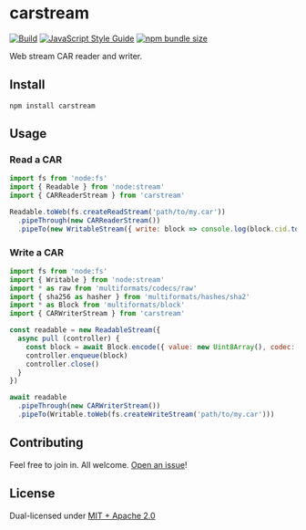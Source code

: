 # carstream

[![Build](https://github.com/alanshaw/cardex/actions/workflows/build.yml/badge.svg)](https://github.com/alanshaw/cardex/actions/workflows/build.yml)
[![JavaScript Style Guide](https://img.shields.io/badge/code_style-standard-brightgreen.svg)](https://standardjs.com)
[![npm bundle size](https://img.shields.io/bundlephobia/minzip/cardex)](https://bundlephobia.com/package/cardex)

Web stream CAR reader and writer.

## Install

```
npm install carstream
```

## Usage

### Read a CAR

```js
import fs from 'node:fs'
import { Readable } from 'node:stream'
import { CARReaderStream } from 'carstream'

Readable.toWeb(fs.createReadStream('path/to/my.car'))
  .pipeThrough(new CARReaderStream())
  .pipeTo(new WritableStream({ write: block => console.log(block.cid.toString()) }))
```

### Write a CAR

```js
import fs from 'node:fs'
import { Writable } from 'node:stream'
import * as raw from 'multiformats/codecs/raw'
import { sha256 as hasher } from 'multiformats/hashes/sha2'
import * as Block from 'multiformats/block'
import { CARWriterStream } from 'carstream'

const readable = new ReadableStream({
  async pull (controller) {
    const block = await Block.encode({ value: new Uint8Array(), codec: raw, hasher })
    controller.enqueue(block)
    controller.close()
  }
})

await readable
  .pipeThrough(new CARWriterStream())
  .pipeTo(Writable.toWeb(fs.createWriteStream('path/to/my.car')))
```

## Contributing

Feel free to join in. All welcome. [Open an issue](https://github.com/alanshaw/carstream/issues)!

## License

Dual-licensed under [MIT + Apache 2.0](https://github.com/alanshaw/carstream/blob/main/LICENSE.md)

